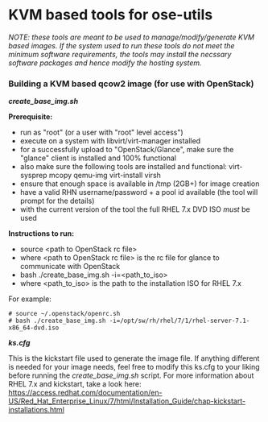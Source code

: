 # KVM based tools for ose-utils

*NOTE: these tools are meant to be used to manage/modify/generate KVM based images. If the system used to run these tools do not meet the minimum software requirements, the tools may install the necssary software packages and hence modify the hosting system.*

### Building a KVM based qcow2 image (for use with OpenStack)

**_create_base_img.sh_**

**Prerequisite:**
 - run as "root" (or a user with "root" level access")
 - execute on a system with libvirt/virt-manager installed
 - for a successfully upload to "OpenStack/Glance", make sure the "glance" client is installed and 100% functional
 - also make sure the following tools are installed and functional: virt-sysprep mcopy qemu-img virt-install virsh
 - ensure that enough space is available in /tmp (2GB+) for image creation
 - have a valid RHN username/password + a pool id available (the tool will prompt for the details)
 - with the current version of the tool the full RHEL 7.x DVD ISO _must_ be used

**Instructions to run:**
 - source \<path to OpenStack rc file\>
  - where \<path to OpenStack rc file\> is the rc file for glance to communicate with OpenStack
 - bash ./create_base_img.sh -i=\<path_to_iso\>
  - where \<path_to_iso\> is the path to the installation ISO for RHEL 7.x

For example:
```
# source ~/.openstack/openrc.sh
# bash ./create_base_img.sh -i=/opt/sw/rh/rhel/7/1/rhel-server-7.1-x86_64-dvd.iso
```

**_ks.cfg_**

This is the kickstart file used to generate the image file. If anything different is needed for your image needs, feel free to modify this ks.cfg to your liking before running the *create_base_img.sh* script. For more information about RHEL 7.x and kickstart, take a look here:
https://access.redhat.com/documentation/en-US/Red_Hat_Enterprise_Linux/7/html/Installation_Guide/chap-kickstart-installations.html

